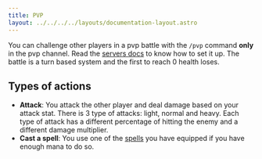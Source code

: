```yaml
---
title: PVP
layout: ../../../../layouts/documentation-layout.astro
---
```


You can challenge other players in a pvp battle with the `/pvp` command **only** in the pvp channel. Read the [servers docs](/en/documentation/features/servers) to know how to set it up. The battle is a turn based system and the first to reach 0 health loses.

## Types of actions

- **Attack**: You attack the other player and deal damage based on your attack stat. There is 3 type of attacks: light, normal and heavy. Each type of attack has a different percentage of hitting the enemy and a different damage multiplier.  
- **Cast a spell**: You use one of the [spells](/en/documentation/features/spells) you have equipped if you have enough mana to do so.
